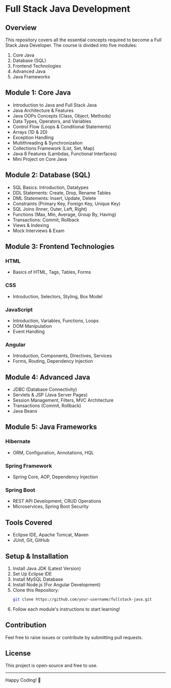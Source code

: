 # Full Stack Java Development

## Overview
This repository covers all the essential concepts required to become a Full Stack Java Developer. The course is divided into five modules:

1. Core Java
2. Database (SQL)
3. Frontend Technologies
4. Advanced Java
5. Java Frameworks

## Module 1: Core Java
- Introduction to Java and Full Stack Java
- Java Architecture & Features
- Java OOPs Concepts (Class, Object, Methods)
- Data Types, Operators, and Variables
- Control Flow (Loops & Conditional Statements)
- Arrays (1D & 2D)
- Exception Handling
- Multithreading & Synchronization
- Collections Framework (List, Set, Map)
- Java 8 Features (Lambdas, Functional Interfaces)
- Mini Project on Core Java

## Module 2: Database (SQL)
- SQL Basics: Introduction, Datatypes
- DDL Statements: Create, Drop, Rename Tables
- DML Statements: Insert, Update, Delete
- Constraints (Primary Key, Foreign Key, Unique Key)
- SQL Joins (Inner, Outer, Left, Right)
- Functions (Max, Min, Average, Group By, Having)
- Transactions: Commit, Rollback
- Views & Indexing
- Mock Interviews & Exam

## Module 3: Frontend Technologies
### HTML
- Basics of HTML, Tags, Tables, Forms
### CSS
- Introduction, Selectors, Styling, Box Model
### JavaScript
- Introduction, Variables, Functions, Loops
- DOM Manipulation
- Event Handling
### Angular
- Introduction, Components, Directives, Services
- Forms, Routing, Dependency Injection

## Module 4: Advanced Java
- JDBC (Database Connectivity)
- Servlets & JSP (Java Server Pages)
- Session Management, Filters, MVC Architecture
- Transactions (Commit, Rollback)
- Java Beans

## Module 5: Java Frameworks
### Hibernate
- ORM, Configuration, Annotations, HQL
### Spring Framework
- Spring Core, AOP, Dependency Injection
### Spring Boot
- REST API Development, CRUD Operations
- Microservices, Spring Boot Security

## Tools Covered
- Eclipse IDE, Apache Tomcat, Maven
- JUnit, Git, GitHub

## Setup & Installation
1. Install Java JDK (Latest Version)
2. Set Up Eclipse IDE
3. Install MySQL Database
4. Install Node.js (For Angular Development)
5. Clone this Repository:
   ```sh
   git clone https://github.com/your-username/fullstack-java.git
   ```
6. Follow each module's instructions to start learning!

## Contribution
Feel free to raise issues or contribute by submitting pull requests.

## License
This project is open-source and free to use.

---
Happy Coding! 🚀


